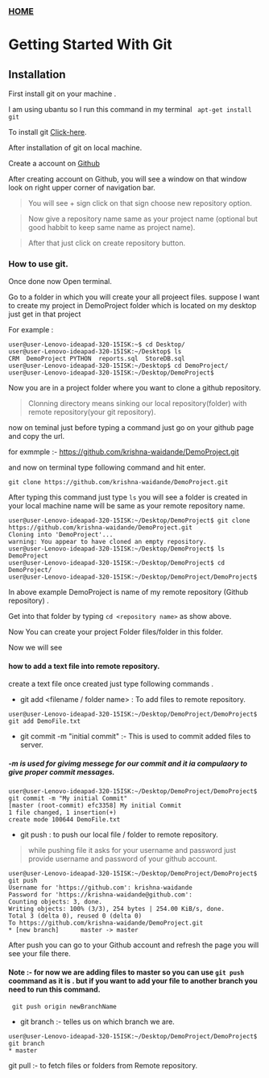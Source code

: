 ### [HOME](https://krishna-waidande-dev.github.io/)

# Getting Started With Git

## Installation

First install git on your machine .

I am using ubantu so I run this command in my terminal
``` apt-get install git```


To install git [Click-here](https://git-scm.com/download/linux).

After installation of git on local machine.

Create a account on [Github](https://github.com)

After creating account on Github, you will see a window on that window look on right upper corner of navigation bar.

> You will see + sign click on that sign choose new repository option.


> Now give a repository name same as your project name (optional but good habbit to keep same name as project name).


> After that just click on create repository button.

### How to use git.

Once done now Open terminal.


Go to a folder in which you will create your all projeect files.
suppose I want to create my project in DemoProject folder which is located on my desktop just get in that project


For example : 

```
user@user-Lenovo-ideapad-320-15ISK:~$ cd Desktop/
user@user-Lenovo-ideapad-320-15ISK:~/Desktop$ ls
CRM  DemoProject PYTHON  reports.sql  StoreDB.sql
user@user-Lenovo-ideapad-320-15ISK:~/Desktop$ cd DemoProject/
user@user-Lenovo-ideapad-320-15ISK:~/Desktop/DemoProject$ 
```

Now you are in a project folder where you want to clone a github repository.

> Clonning directory means sinking our local repository(folder) with remote repository(your git repository).

now on teminal just before typing a command just go on your github page and copy the url.

for exmmple :- https://github.com/krishna-waidande/DemoProject.git


and now on terminal type following command and hit enter.

```
git clone https://github.com/krishna-waidande/DemoProject.git

```
After typing this command just type ```ls``` you will see a folder is created in your local machine name will be same as your remote repository name. 

```
user@user-Lenovo-ideapad-320-15ISK:~/Desktop/DemoProject$ git clone https://github.com/krishna-waidande/DemoProject.git
Cloning into 'DemoProject'...
warning: You appear to have cloned an empty repository.
user@user-Lenovo-ideapad-320-15ISK:~/Desktop/DemoProject$ ls
DemoProject
user@user-Lenovo-ideapad-320-15ISK:~/Desktop/DemoProject$ cd DemoProject/
user@user-Lenovo-ideapad-320-15ISK:~/Desktop/DemoProject/DemoProject$ 

```

  In above example DemoProject is name of my remote repository (Github repository) . 

  Get into that folder by typing ```cd <repository name>``` as show above.
  
  Now You can create your project Folder files/folder in this folder.
  
  Now we will see 
  #### how to add a text file into remote repository.
  
  create a text file once created just type following commands .
  
  +  git add <filename / folder name> : To add files to remote repository.
  ```
  user@user-Lenovo-ideapad-320-15ISK:~/Desktop/DemoProject/DemoProject$ git add DemoFile.txt
  ```
  
  + git commit -m "initial commit" :- This is used to commit added files to server.
  
  
  ##### -m is used for givimg messege for our commit and it ia compulaory to give proper commit messages.
  
  
   ```
  user@user-Lenovo-ideapad-320-15ISK:~/Desktop/DemoProject/DemoProject$ git commit -m "My initial Commit"
  [master (root-commit) efc3358] My initial Commit
  1 file changed, 1 insertion(+)
  create mode 100644 DemoFile.txt
  ```
  
  + git push : to push our local file / folder to remote repository.
  
  > while pushing file it asks for your username and password just provide username and password of your github account.
  
  ```
  user@user-Lenovo-ideapad-320-15ISK:~/Desktop/DemoProject/DemoProject$ git push
  Username for 'https://github.com': krishna-waidande
  Password for 'https://krishna-waidande@github.com': 
  Counting objects: 3, done.
  Writing objects: 100% (3/3), 254 bytes | 254.00 KiB/s, done.
  Total 3 (delta 0), reused 0 (delta 0)
  To https://github.com/krishna-waidande/DemoProject.git
  * [new branch]      master -> master
  ```
  After push you can go to your Github  account and refresh the page you will see your file there. 
  
  
  #### Note :- for now we are adding files to master so you can use ```git push``` coommand as it is . but if you want to add your file to another branch you need to run this command.
  ``` git push origin newBranchName```
  
  
  
  + git branch :- telles us on which branch we are.
  ``` 
  user@user-Lenovo-ideapad-320-15ISK:~/Desktop/DemoProject/DemoProject$ git branch
  * master
  ```
  
  git pull :- to fetch files or folders from Remote repository. 
